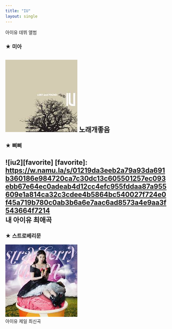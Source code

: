 ```yaml
--- 
title: "IU" 
layout: single 
--- 
```

아이유 데뷔 앨범
### ★ 미아 
![iu1](/assets/images/iu1.jpg) 
노래개좋음 
--- 
### ★ 삐삐 
![iu2][favorite]
[favorite]:  
https://w.namu.la/s/01219da3eeb2a79a93da691b360186e984720ca7c30dc13c605501257ec093ebb67e64ec0adeab4d12cc4efc955fddaa87a955609e1a814ca32c3cdee4b5864bc540027f724e0f45a719b780c0ab3b6a6e7aac6ad8573a4e9aa3f543664f7214  
내 아이유 최애곡 
--- 
### ★ 스트로베리문 
[![iu3](/assets/images/iu3.jpg "드가자 ")](https://file.mk.co.kr/meet/neds/2021/10/image_readtop_2021_989721_16346219914820145.jpg)   
아이유 제일 최신곡
